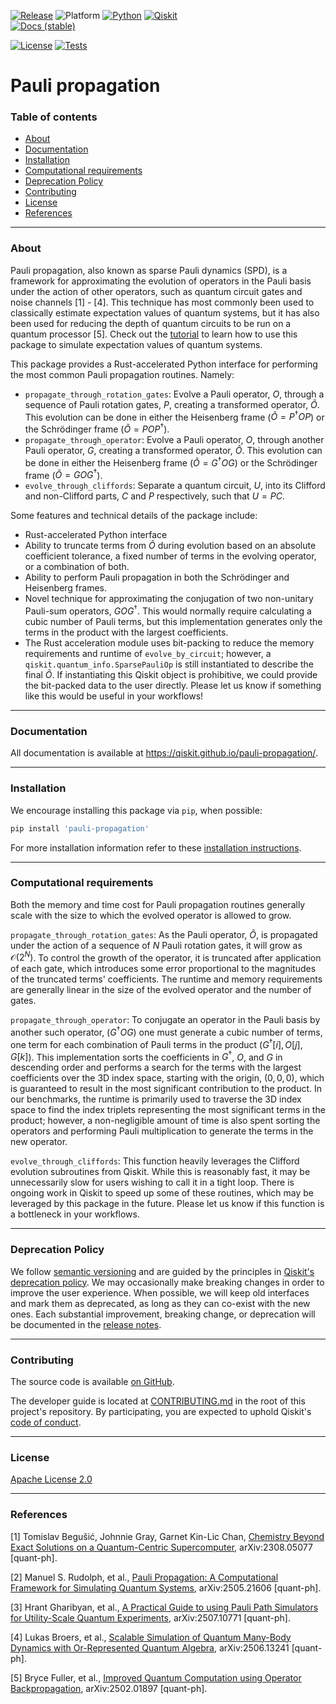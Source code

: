 <!-- SHIELDS -->
<div align="left">

  [![Release](https://img.shields.io/pypi/v/pauli-propagation.svg?label=Release)](https://github.com/Qiskit/pauli-propagation/releases)
  ![Platform](https://img.shields.io/badge/%F0%9F%92%BB_Platform-Linux%20%7C%20macOS-blue)
  [![Python](https://img.shields.io/pypi/pyversions/pauli-propagation?label=Python&logo=python)](https://www.python.org/)
  [![Qiskit](https://img.shields.io/badge/Qiskit%20-%20%3E%3D1.2%20-%20%236133BD?logo=Qiskit)](https://github.com/Qiskit/qiskit)
<br />
  [![Docs (stable)](https://img.shields.io/badge/%F0%9F%93%84%20Docs-stable-blue.svg)](https://qiskit.github.io/pauli-propagation/)
  <!-- [![DOI](https://zenodo.org/badge/DOI/TODO](https://zenodo.org/doi/TODO -->
  [![License](https://img.shields.io/github/license/Qiskit/pauli-propagation?label=License)](LICENSE.txt)
  [![Tests](https://github.com/Qiskit/pauli-propagation/actions/workflows/test_latest_versions.yml/badge.svg)](https://github.com/Qiskit/pauli-propagation/actions/workflows/test_latest_versions.yml)

# Pauli propagation

### Table of contents

* [About](#about)
* [Documentation](#documentation)
* [Installation](#installation)
* [Computational requirements](#computational-requirements)
* [Deprecation Policy](#deprecation-policy)
* [Contributing](#contributing)
* [License](#license)
* [References](#references)

----------------------------------------------------------------------------------------------------

### About

Pauli propagation, also known as sparse Pauli dynamics (SPD), is a framework for approximating the
evolution of operators in the Pauli basis under the action of other operators, such as quantum
circuit gates and noise channels [1] - [4]. This technique has most commonly been used to classically estimate
expectation values of quantum systems, but it has also been used for reducing the depth of quantum
circuits to be run on a quantum processor [5]. Check out the [tutorial](https://github.com/Qiskit/pauli-propagation/blob/main/docs/tutorials/do_something.ipynb) to learn how to use
this package to simulate expectation values of quantum systems.

This package provides a Rust-accelerated Python interface for performing the most common Pauli
propagation routines. Namely:

- ``propagate_through_rotation_gates``: Evolve a Pauli operator, $O$, through a sequence of Pauli rotation
    gates, $P$, creating a transformed operator, $\tilde{O}$. This evolution can be done in either
    the Heisenberg frame ($\tilde{O} = P^{\dagger}OP$) or the Schrödinger frame ($\tilde{O} = POP^{\dagger}$).
- ``propagate_through_operator``: Evolve a Pauli operator, $O$, through another Pauli operator, $G$,
    creating a transformed operator, $\tilde{O}$. This evolution can be done in either the
    Heisenberg frame ($\tilde{O} = G^{\dagger}OG$) or the Schrödinger frame ($\tilde{O} = GOG^{\dagger}$).
- ``evolve_through_cliffords``: Separate a quantum circuit, $U$, into its Clifford and non-Clifford
    parts, $C$ and $P$ respectively, such that $U = PC$.

Some features and technical details of the package include:

- Rust-accelerated Python interface
- Ability to truncate terms from $\tilde{O}$ during evolution based on an absolute coefficient
    tolerance, a fixed number of terms in the evolving operator, or a combination of both.
- Ability to perform Pauli propagation in both the Schrödinger and Heisenberg frames.
- Novel technique for approximating the conjugation of two non-unitary Pauli-sum operators, $G O G^{\dagger}$.
    This would normally require calculating a cubic number of Pauli terms, but this implementation
    generates only the terms in the product with the largest coefficients.
- The Rust acceleration module uses bit-packing to reduce the memory requirements and runtime of
    ``evolve_by_circuit``; however, a ``qiskit.quantum_info.SparsePauliOp`` is still instantiated to
    describe the final $\tilde{O}$. If instantiating this Qiskit object is prohibitive, we could
    provide the bit-packed data to the user directly. Please let us know if something like this
    would be useful in your workflows!


----------------------------------------------------------------------------------------------------

### Documentation

All documentation is available at https://qiskit.github.io/pauli-propagation/.

----------------------------------------------------------------------------------------------------

### Installation

We encourage installing this package via `pip`, when possible:

```bash
pip install 'pauli-propagation'
```

For more installation information refer to these [installation instructions](docs/install.rst).

----------------------------------------------------------------------------------------------------

### Computational requirements

Both the memory and time cost for Pauli propagation routines generally scale with the size to which
the evolved operator is allowed to grow.

``propagate_through_rotation_gates``: As the Pauli operator, $\tilde{O}$, is propagated under the
action of a sequence of $N$ Pauli rotation gates, it will grow as $\mathcal{O}(2^{N})$. To control
the growth of the operator, it is truncated after application of each gate, which introduces some
error proportional to the magnitudes of the truncated terms' coefficients. The runtime and memory
requirements are generally linear in the size of the evolved operator and the number of gates.

``propagate_through_operator``: To conjugate an operator in the Pauli basis by another such operator,
($G^{\dagger}OG$) one must generate a cubic number of terms, one term for each combination of Pauli
terms in the product ($G^{\dagger}[i], O[j], G[k]$). This implementation sorts the coefficients in
$G^{\dagger}$, $O$, and $G$ in descending order and performs a search for the terms with the largest
coefficients over the 3D index space, starting with the origin, $(0, 0, 0)$, which is guaranteed
to result in the most significant contribution to the product. In our benchmarks, the runtime is
primarily used to traverse the 3D index space to find the index triplets representing the most
significant terms in the product; however, a non-negligible amount of time is also spent sorting
the operators and performing Pauli multiplication to generate the terms in the new operator.

``evolve_through_cliffords``: This function heavily leverages the Clifford evolution subroutines
from Qiskit. While this is reasonably fast, it may be unnecessarily slow for users wishing to call
it in a tight loop. There is ongoing work in Qiskit to speed up some of these routines, which may
be leveraged by this package in the future. Please let us know if this function is a bottleneck in
your workflows.

----------------------------------------------------------------------------------------------------

### Deprecation Policy

We follow [semantic versioning](https://semver.org/) and are guided by the principles in
[Qiskit's deprecation policy](https://github.com/Qiskit/qiskit/blob/main/DEPRECATION.md).
We may occasionally make breaking changes in order to improve the user experience.
When possible, we will keep old interfaces and mark them as deprecated, as long as they can co-exist with the
new ones.
Each substantial improvement, breaking change, or deprecation will be documented in the
[release notes](https://qiskit.github.io/pauli-propagation/release-notes.html).

----------------------------------------------------------------------------------------------------

### Contributing

The source code is available [on GitHub](https://github.com/Qiskit/pauli-propagation).

The developer guide is located at [CONTRIBUTING.md](https://github.com/Qiskit/pauli-propagation/blob/main/CONTRIBUTING.md)
in the root of this project's repository.
By participating, you are expected to uphold Qiskit's [code of conduct](https://github.com/Qiskit/qiskit/blob/main/CODE_OF_CONDUCT.md).

----------------------------------------------------------------------------------------------------

### License

[Apache License 2.0](LICENSE.txt)

----------------------------------------------------------------------------------------------------

### References

[1] Tomislav Begušić, Johnnie Gray, Garnet Kin-Lic Chan, [Chemistry Beyond Exact Solutions on a Quantum-Centric Supercomputer](https://arxiv.org/abs/2308.05077), arXiv:2308.05077 [quant-ph].

[2] Manuel S. Rudolph, et al., [Pauli Propagation: A Computational Framework for Simulating Quantum Systems](https://arxiv.org/abs/2505.21606), arXiv:2505.21606 [quant-ph].

[3] Hrant Gharibyan, et al., [A Practical Guide to using Pauli Path Simulators for Utility-Scale Quantum Experiments](https://arxiv.org/abs/2507.10771), arXiv:2507.10771 [quant-ph].

[4] Lukas Broers, et al., [Scalable Simulation of Quantum Many-Body Dynamics with Or-Represented Quantum Algebra](https://arxiv.org/abs/2506.13241), arXiv:2506.13241 [quant-ph].

[5] Bryce Fuller, et al., [Improved Quantum Computation using Operator Backpropagation](https://arxiv.org/abs/2502.01897), arXiv:2502.01897 [quant-ph].
